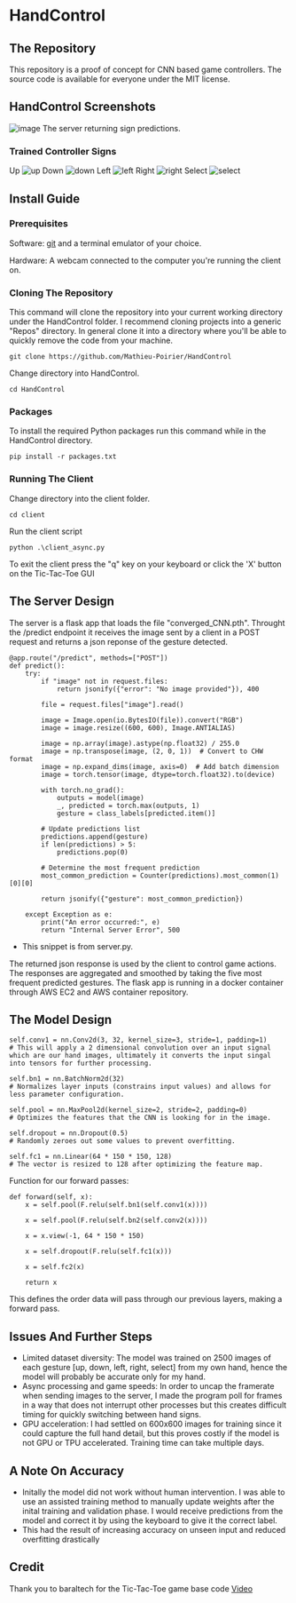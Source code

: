 # HandControl

## The Repository 

This repository is a proof of concept for CNN based game controllers. The source code is available for everyone under the MIT license.

## HandControl Screenshots

![image](images/screen2.PNG)
The server returning sign predictions.

### Trained Controller Signs

Up
![up](images/up_246.jpg)
Down
![down](images/down_10.jpg)
Left
![left](images/left_10.jpg)
Right
![right](images/right_10.jpg)
Select
![select](images/select_10.jpg)

## Install Guide

### Prerequisites

Software: [git](https://git-scm.com/book/en/v2/Getting-Started-Installing-Git) and a terminal emulator of your choice.

Hardware: A webcam connected to the computer you're running the client on.

### Cloning The Repository

This command will clone the repository into your current working directory under the HandControl folder. I recommend cloning projects into a generic "Repos" directory. In general clone it into a directory where you'll be able to quickly remove the code from your machine.
```
git clone https://github.com/Mathieu-Poirier/HandControl
```
Change directory into HandControl.
```
cd HandControl
```
### Packages
To install the required Python packages run this command while in the HandControl directory.
```
pip install -r packages.txt
```
### Running The Client
Change directory into the client folder.
```
cd client
```
Run the client script
```
python .\client_async.py
```
To exit the client press the "q" key on your keyboard or click the 'X' button on the Tic-Tac-Toe GUI

## The Server Design

The server is a flask app that loads the file "converged_CNN.pth". Throught the /predict endpoint it receives the image sent by a client in a POST request and returns a json reponse of the gesture detected.
```
@app.route("/predict", methods=["POST"])
def predict():
    try:
        if "image" not in request.files:
            return jsonify({"error": "No image provided"}), 400

        file = request.files["image"].read()

        image = Image.open(io.BytesIO(file)).convert("RGB")
        image = image.resize((600, 600), Image.ANTIALIAS)

        image = np.array(image).astype(np.float32) / 255.0
        image = np.transpose(image, (2, 0, 1))  # Convert to CHW format
        image = np.expand_dims(image, axis=0)  # Add batch dimension
        image = torch.tensor(image, dtype=torch.float32).to(device)

        with torch.no_grad():
            outputs = model(image)
            _, predicted = torch.max(outputs, 1)
            gesture = class_labels[predicted.item()]

        # Update predictions list
        predictions.append(gesture)
        if len(predictions) > 5:
            predictions.pop(0)

        # Determine the most frequent prediction
        most_common_prediction = Counter(predictions).most_common(1)[0][0]

        return jsonify({"gesture": most_common_prediction})

    except Exception as e:
        print("An error occurred:", e)
        return "Internal Server Error", 500
```
- This snippet is from server.py.

The returned json response is used by the client to control game actions. The responses are aggregated and smoothed by taking the five most frequent predicted gestures.
The flask app is running in a docker container through AWS EC2 and AWS container repository.

## The Model Design

```
self.conv1 = nn.Conv2d(3, 32, kernel_size=3, stride=1, padding=1)
# This will apply a 2 dimensional convolution over an input signal which are our hand images, ultimately it converts the input singal into tensors for further processing.

self.bn1 = nn.BatchNorm2d(32)
# Normalizes layer inputs (constrains input values) and allows for less parameter configuration.

self.pool = nn.MaxPool2d(kernel_size=2, stride=2, padding=0)
# Optimizes the features that the CNN is looking for in the image.

self.dropout = nn.Dropout(0.5)
# Randomly zeroes out some values to prevent overfitting.

self.fc1 = nn.Linear(64 * 150 * 150, 128)
# The vector is resized to 128 after optimizing the feature map.

```
Function for our forward passes:
```
def forward(self, x):
    x = self.pool(F.relu(self.bn1(self.conv1(x))))

    x = self.pool(F.relu(self.bn2(self.conv2(x))))

    x = x.view(-1, 64 * 150 * 150)

    x = self.dropout(F.relu(self.fc1(x)))

    x = self.fc2(x)

    return x
```

This defines the order data will pass through our previous layers, making a forward pass.

## Issues And Further Steps

- Limited dataset diversity: The model was trained on 2500 images of each gesture [up, down, left, right, select] from my own hand, hence the model will probably be accurate only for my hand.
- Async processing and game speeds: In order to uncap the framerate when sending images to the server, I made the program poll for frames in a way that does not interrupt other processes but this creates difficult timing for quickly switching between hand signs.
- GPU acceleration: I had settled on 600x600 images for training since it could capture the full hand detail, but this proves costly if the model is not GPU or TPU accelerated. Training time can take multiple days.

## A Note On Accuracy

- Initally the model did not work without human intervention. I was able to use an assisted training method to manually update weights after the inital training and validation phase. I would receive predictions from the model and correct it by using the keyboard to give it the correct label.
- This had the result of increasing accuracy on unseen input and reduced overfitting drastically

## Credit

Thank you to baraltech for the Tic-Tac-Toe game base code [Video](https://www.youtube.com/watch?v=IL_PMGVxEUY)
